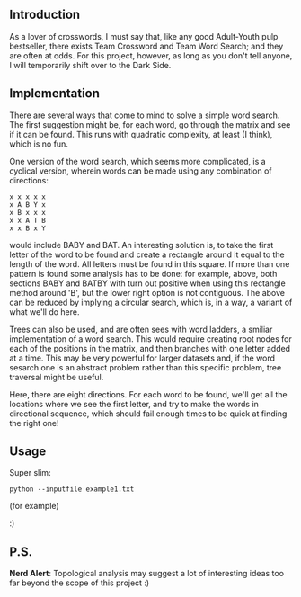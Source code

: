 
## Introduction

As a lover of crosswords, I must say that, like any good Adult-Youth pulp bestseller, there exists Team Crossword and Team Word Search; and they are often at odds. For this project, however, as long as you don't tell anyone, I will temporarily shift over to the Dark Side.

## Implementation

There are several ways that come to mind to solve a simple word search. The first suggestion might be, for each word, go through the matrix and see if it can be found. This runs with quadratic complexity, at least (I think), which is no fun. 

One version of the word search, which seems more complicated, is a cyclical version, wherein words can be made using any combination of directions:

```
x x x x x
x A B Y x
x B x x x
x x A T B
x x B x Y
```

would include BABY and BAT. An interesting solution is, to take the first letter of the word to be found and create a rectangle around it equal to the length of the word. All letters must be found in this square. If more than one pattern is found some analysis has to be done: for example, above, both sections BABY and BATBY with turn out positive when using this rectangle method around 'B', but the lower right option is not contiguous. The above can be reduced by implying a circular search, which is, in a way, a variant of what we'll do here.

Trees can also be used, and are often sees with word ladders, a smiliar implementation of a word search. This would require creating root nodes for each of the positions in the matrix, and then branches with one letter added at a time. This may be very powerful for larger datasets and, if the word sesarch one is an abstract problem rather than this specific problem, tree traversal might be useful.

Here, there are eight directions. For each word to be found, we'll get all the locations where we see the first letter, and try to make the words in directional sequence, which should fail enough times to be quick at finding the right one!

## Usage

Super slim: 

`python --inputfile example1.txt`

(for example)

:)

## P.S.

**Nerd Alert**: Topological analysis may suggest a lot of interesting ideas too far beyond the scope of this project :)
